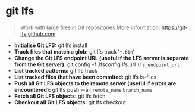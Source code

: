 # git lfs
> Work with large files in Git repositories
> More information: <https://git-lfs.github.com>
- **Initialise Git LFS:**
git lfs install
- **Track files that match a glob:**
git lfs track '`*.bin`'
- **Change the Git LFS endpoint URL (useful if the LFS server is separate from the Git server):**
git config -f .lfsconfig lfs.url `lfs_endpoint_url`
- **List tracked patterns:**
git lfs track
- **List tracked files that have been commited:**
git lfs ls-files
- **Push all Git LFS objects to the remote server (useful if errors are encountered):**
git lfs push --all `remote_name` `branch_name`
- **Fetch all Git LFS objects:**
git lfs fetch
- **Checkout all Git LFS objects:**
git lfs checkout
